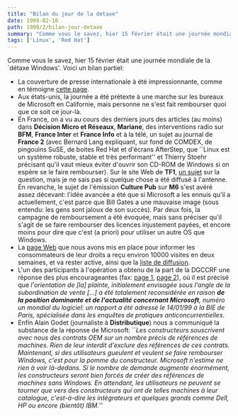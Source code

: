 ```yaml
---
title: "Bilan du jour de la detaxe"
date: 1999-02-16
path: 1999/2/bilan-jour-detaxe
summary: "Comme vous le savez, hier 15 février était une journée mondiale de la `détaxe Windows'."
tags: ['Linux', 'Red Hat']
---
```


<P>
Comme vous le savez, hier 15 février était une journée mondiale de
la `détaxe Windows'. Voici un bilan partiel:
</P>

<UL>

<LI>La couverture de presse internationale à été impressionnante, comme
en témoigne <A HREF="http://hugin.imat.com/refund/coverage.html">cette
page</A>.
<LI>Aux états-unis, la journée a été prétexte à une marche sur les bureaux
de Microsoft en Californie, mais personne ne s'est fait rembourser
quoi que ce soit ce jour-là.
<LI>En France, on a vu au cours des derniers jours des articles (au
moins) dans <B>Décision Micro et Réseaux</B>, <B>Mariane</B>, des
interventions radio sur <B>BFM</B>, <B>France Inter</B> et <B>France
Info</B> et à la télé, un sujet au journal de <B>France 2</B>
(avec Bernard Lang expliquant, sur fond de COMDEX, de pingouins
SuSE, de boites Red Hat et d'écrans AfterStep, que ``Linux est
un système robuste, stable et très performant'' et Thierry Stoehr
précisant qu'il vaut mieux éviter d'ouvrir son CD-ROM de Windows si
on espère se le faire rembourser). Sur le site Web de <B>TF1</B>, <A HREF="http://infos.tf1.fr/actu/infos/aujourdhui/economie/windows.htm">un
sujet</A> sur la question, mais je ne sais pas si quelque chose a été
diffusé à l'antenne. En revanche, le sujet de l'émission <B>Culture
Pub</B> sur <B>M6</B> s'est avéré assez décevant: l'idée avancée a été
que si Microsoft a les ennuis qu'il a actuellement, c'est parce que Bill
Gates a une mauvaise image (sous entendu: les gens sont jaloux de son
succès). Par deux fois, la campagne de remboursement a été évoquée,
mais sans préciser qu'il s'agit de se faire rembourser des licences
injustement payées, et encore moins pour dire que c'est (a priori)
pour utiliser un autre OS que Windows.
<LI>La <A HREF="http://www.linux-center.org/detaxe/index.shtml">page
Web</A> que nous avons mis en place pour informer les
consommateurs de leur droits a reçu environ 10000 visites
en deux semaines, et va rester active, ainsi que la <A HREF="http://liberte.aful.org/mailman/listinfo/detaxe">liste de
diffusion</A>.
<LI>L'un des participants à l'opération a obtenu de la part
de la DGCCRF une réponse des plus encourageantes (fax: <A HREF="http://linux-center.org/articles/9902/fax0.jpg">page 1</A>,
<A HREF="http://linux-center.org/articles/9902/fax1.jpg">page 2</A>),
où il est précisé que <EM>l'orientation de [la] plainte, initialement
envisagée sous l'angle de la subordination de vente [...]  a été
totalement reconsidérée en raison <B>de la position dominante et de
l'actualité concernant Microsoft</B>, numéro un mondial du logiciel:
un rapport a été adressé le 14/01/99 à la BIE de Paris, spécialisée dans
les enquêtes de pratiques anticoncurrentielles.</EM>
<LI>Enfin Alain Godet (journaliste à <B>Distributique</B>) nous a
communiqué la substance de la réponse de Microsoft: ``<EM>Les constructeurs
souscrivent avec nous des contrats OEM sur un nombre précis de références
de machines. Rien de leur interdit d'exclure des références de ces
contrats. Maintenant, si des utilisateurs gueulent et veulent se faire
rembourser Windows, c'est pour la pomme du constructeur. Microsoft
n'estime ne rien à voir là-dedans. Si le nombre de demande augmente
énormément, les constructeurs seront bien forcés de créer des références
de machines sans Windows. En attendant, les utilisateurs ne peuvent se
tourner que vers des constructeurs qui ont de telles machines à leur
catalogue, c'est-à-dire les intégrateurs et quelques grands comme Dell,
HP ou encore (bientôt) IBM.</EM>''
</UL>


